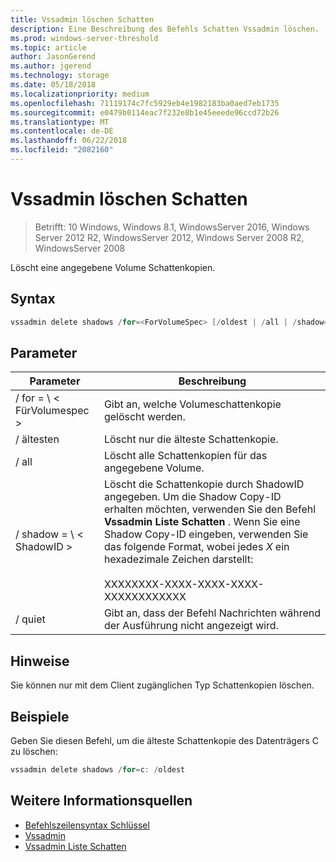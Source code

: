 ```yaml
---
title: Vssadmin löschen Schatten
description: Eine Beschreibung des Befehls Schatten Vssadmin löschen.
ms.prod: windows-server-threshold
ms.topic: article
author: JasonGerend
ms.author: jgerend
ms.technology: storage
ms.date: 05/18/2018
ms.localizationpriority: medium
ms.openlocfilehash: 71119174c7fc5929eb4e1982183ba0aed7eb1735
ms.sourcegitcommit: e0479b0114eac7f232e8b1e45eeede96ccd72b26
ms.translationtype: MT
ms.contentlocale: de-DE
ms.lasthandoff: 06/22/2018
ms.locfileid: "2082160"
---
```

# <a name="vssadmin-delete-shadows"></a>Vssadmin löschen Schatten

>Betrifft: 10 Windows, Windows 8.1, WindowsServer 2016, Windows Server 2012 R2, WindowsServer 2012, Windows Server 2008 R2, WindowsServer 2008

Löscht eine angegebene Volume Schattenkopien.

## <a name="syntax"></a>Syntax

```PowerShell
vssadmin delete shadows /for=<ForVolumeSpec> [/oldest | /all | /shadow=<ShadowID>] [/quiet]
```

## <a name="parameters"></a>Parameter

|Parameter|Beschreibung|
|---|---|
|/ for = \ < FürVolumespec >|Gibt an, welche Volumeschattenkopie gelöscht werden.|
|/ ältesten|Löscht nur die älteste Schattenkopie.|
|/ all|Löscht alle Schattenkopien für das angegebene Volume.|
|/ shadow = \ < ShadowID >|Löscht die Schattenkopie durch ShadowID angegeben. Um die Shadow Copy-ID erhalten möchten, verwenden Sie den Befehl **Vssadmin Liste Schatten** . Wenn Sie eine Shadow Copy-ID eingeben, verwenden Sie das folgende Format, wobei jedes *X* ein hexadezimale Zeichen darstellt:<br><br>XXXXXXXX-XXXX-XXXX-XXXX-XXXXXXXXXXXX|
|/ quiet|Gibt an, dass der Befehl Nachrichten während der Ausführung nicht angezeigt wird.|

## <a name="remarks"></a>Hinweise

Sie können nur mit dem Client zugänglichen Typ Schattenkopien löschen.

## <a name="examples"></a>Beispiele

Geben Sie diesen Befehl, um die älteste Schattenkopie des Datenträgers C zu löschen:

```PowerShell
vssadmin delete shadows /for=c: /oldest
```

## <a name="additional-references"></a>Weitere Informationsquellen

* [Befehlszeilensyntax Schlüssel](https://docs.microsoft.com/previous-versions/windows/it-pro/windows-server-2012-r2-and-2012/cc771080(v%3dws.11))
* [Vssadmin](vssadmin.md)
* [Vssadmin Liste Schatten](vssadmin-list-shadows.md)